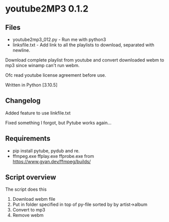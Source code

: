 # youtube2MP3 0.1.2

## Files
* youtube2mp3_012.py - Run me with python3
* linksfile.txt - Add link to all the playlists to download, separated with newline.

Download complete playlist from youtube and convert downloaded webm to mp3 since winamp can't run webm.

Ofc read youtube license agreement before use.

Written in Python [3.10.5]
## Changelog
Added feature to use linkfile.txt

Fixed something I forgot, but Pytube works again...




## Requirements
* pip install pytube, pydub and re.
* ffmpeg.exe ffplay.exe ffprobe.exe from https://www.gyan.dev/ffmpeg/builds/

## Script overview
The script does this
1. Download webm file
2. Put in folder specified in top of py-file sorted by by artist->album
3. Convert to mp3
4. Remove webm
